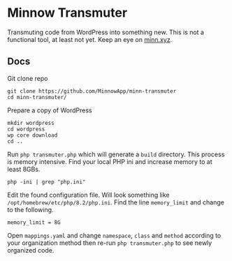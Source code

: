 # Minnow Transmuter

Transmuting code from WordPress into something new. This is not a functional tool, at least not yet. Keep an eye on [minn.xyz](https://minn.xyz).

## Docs

Git clone repo

```
git clone https://github.com/MinnowApp/minn-transmuter
cd minn-transmuter/
```

Prepare a copy of WordPress

```
mkdir wordpress
cd wordpress
wp core download
cd ..
```

Run `php transmuter.php` which will generate a `build` directory. This process is memory intensive. Find your local PHP ini and increase memory to at least 8GBs.

```
php -ini | grep "php.ini"
```

Edit the found configuration file. Will look something like `/opt/homebrew/etc/php/8.2/php.ini`. Find the line `memory_limit` and change to the following.
```
memory_limit = 8G
```
Open `mappings.yaml` and change `namespace`, `class` and `method` according to your organization method then re-run `php transmuter.php` to see newly organized code.